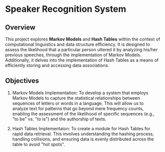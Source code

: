 # Speaker Recognition System #

## Overview ##

This project explores **Markov Models** and **Hash Tables** within the context of computational linguistics and data structure efficiency. It is designed to assess the likelihood that a particular person uttered it by analyzing his/her previous speeches, through the implementation of Markov Models. Additionally, it delves into the implementation of Hash Tables as a means of efficiently storing and accessing data associations.

## Objectives ##

1. Markov Models Implementation: To develop a system that employs Markov Models to capture the statistical relationships between sequences of letters or words in a language. This will allow us to analyze text for patterns that go beyond mere frequency counts, enabling the assessment of the likelihood of specific sequences (e.g., "to be" vs. "to is") and the authorship of texts.

2. Hash Tables Implementaion: To create a module for Hash Tables for rapid data retrieval. This involves understanding the hashing process, handling collisions, and ensuring data is evenly distributed across the table to avoid "hot spots".